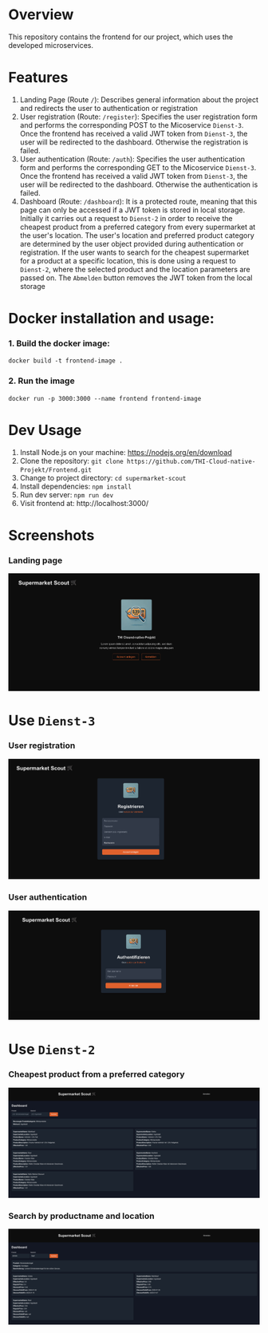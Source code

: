 # Overview

This repository contains the frontend for our project, which uses the developed microservices.

# Features

1. Landing Page (Route `/`): Describes general information about the project and redirects the user to authentication or registration
2. User registration (Route: `/register`): Specifies the user registration form and performs the corresponding POST to the Micoservice `Dienst-3`. Once the frontend has received a valid JWT token from `Dienst-3`, the user will be redirected to the dashboard. Otherwise the registration is failed.
3. User authentication (Route: `/auth`): Specifies the user authentication form and performs the corresponding GET to the Micoservice `Dienst-3`. Once the frontend has received a valid JWT token from `Dienst-3`, the user will be redirected to the dashboard. Otherwise the authentication is failed.
4. Dashboard (Route: `/dashboard`): It is a protected route, meaning that this page can only be accessed if a JWT token is stored in local storage. Initially it carries out a request to `Dienst-2` in order to receive the cheapest product from a preferred category from every supermarket at the user's location. The user's location and preferred product category are determined by the user object provided during authentication or registration. If the user wants to search for the cheapest supermarket for a product at a specific location, this is done using a request to `Dienst-2`, where the selected product and the location parameters are passed on. The `Abmelden` button removes the JWT token from the local storage

# Docker installation and usage:

### 1. Build the docker image:
```
docker build -t frontend-image .
```

### 2. Run the image 
```
docker run -p 3000:3000 --name frontend frontend-image
```

# Dev Usage

1. Install Node.js on your machine: https://nodejs.org/en/download
2. Clone the repository: `git clone https://github.com/THI-Cloud-native-Projekt/Frontend.git`
3. Change to project directory: `cd supermarket-scout`
4. Install dependencies: `npm install`
5. Run dev server: `npm run dev`
6. Visit frontend at: http://localhost:3000/

# Screenshots
### Landing page
<img src="/Frontend/screenshots/landing-page.png">

# Use `Dienst-3`
### User registration
<img src="/Frontend/screenshots/registration-page.png">

### User authentication
<img src="/Frontend/screenshots/auth-page.png">

# Use `Dienst-2`
### Cheapest product from a preferred category
<img src="/Frontend/screenshots/landing_dashboard.png">

### Search by productname and location
<img src="Frontend/screenshots/query_dashboard.png">

